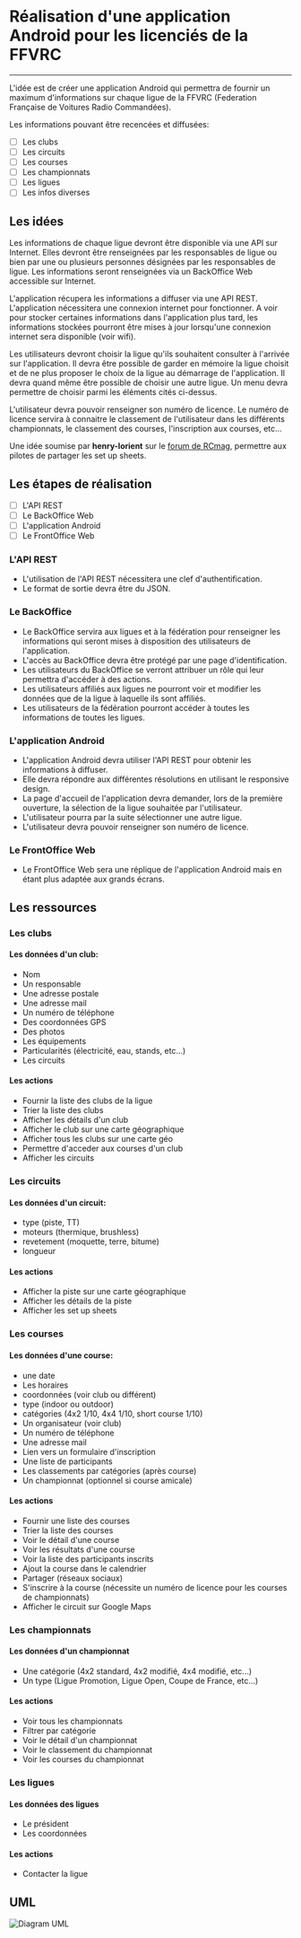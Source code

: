 # Réalisation d'une application Android pour les licenciés de la FFVRC
----

L'idée est de créer une application Android qui permettra de fournir un maximum
d'informations sur chaque ligue de la FFVRC (Federation Française de Voitures Radio Commandées).

Les informations pouvant être recencées et diffusées:
 - [ ] Les clubs
 - [ ] Les circuits
 - [ ] Les courses
 - [ ] Les championnats
 - [ ] Les ligues
 - [ ] Les infos diverses

## Les idées
Les informations de chaque ligue devront être disponible via une API sur Internet.
Elles devront être renseignées par les responsables de ligue ou bien par une ou plusieurs personnes désignées par les responsables de ligue.
Les informations seront renseignées via un BackOffice Web accessible sur Internet.

L'application récupera les informations a diffuser via une API REST.
L'application nécessitera une connexion internet pour fonctionner. A voir pour stocker certaines informations dans l'application plus tard, les informations stockées pourront être mises à jour lorsqu'une connexion internet sera disponible (voir wifi).

Les utilisateurs devront choisir la ligue qu'ils souhaitent consulter à l'arrivée sur l'application. Il devra être possible de garder en mémoire la ligue choisit et de ne plus proposer le choix de la ligue au démarrage de l'application. Il devra quand même être possible de choisir une autre ligue.
Un menu devra permettre de choisir parmi les éléments cités ci-dessus.

L'utilisateur devra pouvoir renseigner son numéro de licence. Le numéro de licence servira à connaitre le classement de l'utilisateur dans les différents championnats, le classement des courses, l'inscription aux courses, etc...

Une idée soumise par **henry-lorient** sur le [forum de RCmag](http://rcmag.com/modules.php?name=Forums&file=viewtopic&p=691702#691693), permettre aux pilotes de partager les set up sheets.

## Les étapes de réalisation
 - [ ] L'API REST
 - [ ] Le BackOffice Web
 - [ ] L'application Android
 - [ ] Le FrontOffice Web

### L'API REST
 * L'utilisation de l'API REST nécessitera une clef d'authentification.
 * Le format de sortie devra être du JSON.

### Le BackOffice
 * Le BackOffice servira aux ligues et à la fédération pour renseigner les informations qui seront mises à disposition des utilisateurs de l'application.
 * L'accès au BackOffice devra être protégé par une page d'identification.
 * Les utilisateurs du BackOffice se verront attribuer un rôle qui leur permettra d'accéder à des actions.
 * Les utilisateurs affiliés aux ligues ne pourront voir et modifier les données que de la ligue à laquelle ils sont affiliés.
 * Les utilisateurs de la fédération pourront accéder à toutes les informations de toutes les ligues.

### L'application Android
 * L'application Android devra utiliser l'API REST pour obtenir les informations à diffuser.
 * Elle devra répondre aux différentes résolutions en utilisant le responsive design.
 * La page d'accueil de l'application devra demander, lors de la première ouverture, la sélection de la ligue souhaitée par l'utilisateur.
 * L'utilisateur pourra par la suite sélectionner une autre ligue.
 * L'utilisateur devra pouvoir renseigner son numéro de licence.

### Le FrontOffice Web
 * Le FrontOffice Web sera une réplique de l'application Android mais en étant plus adaptée aux grands écrans.

## Les ressources
### Les clubs
#### Les données d'un club:
* Nom
* Un responsable
* Une adresse postale
* Une adresse mail
* Un numéro de téléphone
* Des coordonnées GPS
* Des photos
* Les équipements
* Particularités (électricité, eau, stands, etc...)
* Les circuits

#### Les actions
* Fournir la liste des clubs de la ligue
* Trier la liste des clubs
* Afficher les détails d'un club
* Afficher le club sur une carte géographique
* Afficher tous les clubs sur une carte géo
* Permettre d'acceder aux courses d'un club
* Afficher les circuits

### Les circuits
#### Les données d'un circuit:
* type (piste, TT)
* moteurs (thermique, brushless)
* revetement (moquette, terre, bitume)
* longueur

#### Les actions
* Afficher la piste sur une carte géographique
* Afficher les détails de la piste
* Afficher les set up sheets

### Les courses

#### Les données d'une course:
* une date
* Les horaires
* coordonnées (voir club ou différent)
* type (indoor ou outdoor)
* catégories (4x2 1/10, 4x4 1/10, short course 1/10)
* Un organisateur (voir club)
* Un numéro de téléphone
* Une adresse mail
* Lien vers un formulaire d'inscription
* Une liste de participants
* Les classements par catégories (après course)
* Un championnat (optionnel si course amicale)

#### Les actions
* Fournir une liste des courses
* Trier la liste des courses
* Voir le détail d'une course
* Voir les résultats d'une course
* Voir la liste des participants inscrits
* Ajout la course dans le calendrier
* Partager (réseaux sociaux)
* S'inscrire à la course (nécessite un numéro de licence pour les courses de championnats)
* Afficher le circuit sur Google Maps

### Les championnats

#### Les données d'un championnat
* Une catégorie (4x2 standard, 4x2 modifié, 4x4 modifié, etc...)
* Un type (Ligue Promotion, Ligue Open, Coupe de France, etc...)

#### Les actions
* Voir tous les championnats
* Filtrer par catégorie
* Voir le détail d'un championnat
* Voir le classement du championnat
* Voir les courses du championnat

### Les ligues

#### Les données des ligues
* Le président
* Les coordonnées

#### Les actions
* Contacter la ligue

## UML
![Diagram UML](https://raw.github.com/Azema/rc-infoDroid/master/images/uml.png)
